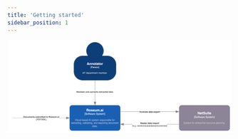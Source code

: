 ```yaml
---
title: 'Getting started'
sidebar_position: 1
---
```


![NetSuite system context diagram](./img/rossum-netsuite-system-context-diagram.png)
